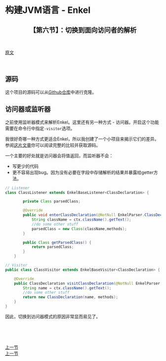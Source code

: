 # 构建JVM语言 - Enkel

<h2 align="center">【第六节】：切换到面向访问者的解析</h2>

</br>

[原文](http://jakubdziworski.github.io/enkel/2016/04/03/enkel_6_switch_to_visitor.html)

</br>

## 源码

这个项目的源码可以从[Github仓库](https://github.com/JakubDziworski/Enkel-JVM-language)中进行克隆。

## 访问器或监听器

之前使用监听器模式来解析Enkel。这里还有另一种方式 - 访问器。开启这个功能需要在命令行中指定`-visitor`选项。

我很好奇哪一种方式更适合Enkel，所以我创建了一个小项目来揭示它们的差异。参阅[这片文章](http://jakubdziworski.github.io/java/2016/04/01/antlr_visitor_vs_listener.html)你可以阅读完整的比较并获取源码。

一个主要的好处就是访问器会将值返回，而监听器不会：
- 写更少的代码
- 更不容易出现bug。因为没有必要在字段中存储解析的结果并暴露给getter方法。

```java
// Listener
class ClassListener extends EnkelBaseListener<ClassDeclaration> {

        private Class parsedClass;

        @Override
        public void enterClassDeclaration(@NotNull EnkelParser.ClassDeclarationContext ctx) {
            String className = ctx.className().getText();
            //do some other stuff
            parsedClass = new Class(className,methods);
        }

        public Class getParsedClass() {
            return parsedClass;
        }
    }
```

```java
// Visitor
public class ClassVisitor extends EnkelBaseVisitor<ClassDeclaration> {

    @Override
    public ClassDeclaration visitClassDeclaration(@NotNull EnkelParser.ClassDeclarationContext ctx) {
        String name = ctx.className().getText();
        //do some other stuff
        return new ClassDeclaration(name, methods);
    }
}
```

因此，切换到访问器模式的原因非常显而易见了。

</br></br></br>

<div align="left"><a href="./04-添加类的作用域.md">上一节</a></div>

<div align="left"><a href="./05-切换到面向访问器的解析.md">上一节</a></div>